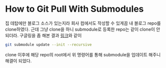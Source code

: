 # How to Git Pull With Submodules


집 데탑에만 블로그 소스가 있는지라 회사 컴에서도 작성할 수 있게끔 내 블로그 repo를 clone하였다.
근데 그냥 clone을 하니 submodule로 등록한 repo는 같이 clone이 안되더라.
구글링을 좀 해본 결과 [링크](http://openmetric.org/til/programming/git-pull-with-submodule/)와 같이
```bash
git submodule update --init --recursive
```
clone 이후에 해당 repo의 root에서 위 명령어를 통해 submodule을 업데이트 해주니 해결이 되었다.

